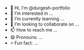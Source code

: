 - 👋 Hi, I’m @durgesh-portfolio
- 👀 I’m interested in ...
- 🌱 I’m currently learning ...
- 💞️ I’m looking to collaborate on ...
- 📫 How to reach me ...
- 😄 Pronouns: ...
- ⚡ Fun fact: ...

<!---
durgesh-portfolio/durgesh-portfolio is a ✨ special ✨ repository because its `README.md` (this file) appears on your GitHub profile.
You can click the Preview link to take a look at your changes.
--->
